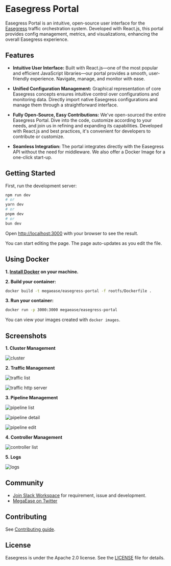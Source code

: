# Easegress Portal

Easegress Portal is an intuitive, open-source user interface for the [Easegress](https://github.com/megaease/easegress) traffic orchestration system. Developed with React.js, this portal provides config management, metrics, and visualizations, enhancing the overall Easegress experience.

## Features

-  **Intuitive User Interface:** Built with React.js—one of the most popular and efficient JavaScript libraries—our portal provides a smooth, user-friendly experience. Navigate, manage, and monitor with ease.

-  **Unified Configuration Management:** Graphical representation of core Easegress concepts ensures intuitive control over configurations and monitoring data. Directly import native Easegress configurations and manage them through a straightforward interface.

-  **Fully Open-Source, Easy Contributions:** We've open-sourced the entire Easegress Portal. Dive into the code, customize according to your needs, and join us in refining and expanding its capabilities. Developed with React.js and best practices, it's convenient for developers to contribute or customize.

-  **Seamless Integration:** The portal integrates directly with the Easegress API without the need for middleware. We also offer a Docker Image for a one-click start-up.

## Getting Started

First, run the development server:

```bash
npm run dev
# or
yarn dev
# or
pnpm dev
# or
bun dev
```

Open [http://localhost:3000](http://localhost:3000) with your browser to see the result.

You can start editing the page. The page auto-updates as you edit the file.

## Using Docker

**1. [Install Docker](https://docs.docker.com/get-docker/) on your machine.**

**2. Build your container:**
```bash
docker build -t megaease/easegress-portal -f rootfs/Dockerfile .
```

**3. Run your container:**
```bash
docker run -p 3000:3000 megaease/easegress-portal
```

You can view your images created with `docker images`.

## Screenshots

**1. Cluster Management**

![cluster](./docs/imgs/cluster.png)

**2. Traffic Management**

![traffic list](./docs/imgs/traffic-list.png)

![traffic http server](./docs/imgs/traffic-http-server.png)

**3. Pipeline Management**

![pipeline list](./docs/imgs/pipeline-list.png)

![pipeline detail](./docs/imgs/pipeline-detail.png)

![pipeline edit](./docs/imgs/pipeline-edit.png)

**4. Controller Management**

![controller list](./docs/imgs/controller-list.png)

**5. Logs**

![logs](./docs/imgs/logs.png)

## Community

- [Join Slack Workspace](https://join.slack.com/t/openmegaease/shared_invite/zt-upo7v306-lYPHvVwKnvwlqR0Zl2vveA) for requirement, issue and development.
- [MegaEase on Twitter](https://twitter.com/megaease)

## Contributing

See [Contributing guide](./CONTRIBUTING.md#contributing).

## License

Easegress is under the Apache 2.0 license. See the [LICENSE](./LICENSE) file for details.

